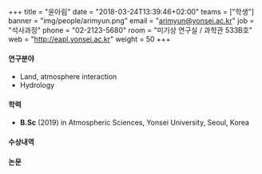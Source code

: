 +++
title = "윤아림"
date = "2018-03-24T13:39:46+02:00"
teams = ["학생"]
banner = "img/people/arimyun.png"
email = "arimyun@yonsei.ac.kr"
job = "석사과정"
phone = "02-2123-5680"
room = "미기상 연구실 / 과학관 533B호"
web = "http://eapl.yonsei.ac.kr"
weight = 50
+++

#### 연구분야
 + Land, atmosphere interaction
+ Hydrology

#### 학력
 + **B.Sc** (2019) in Atmospheric Sciences, Yonsei University, Seoul, Korea

#### 수상내역

#### 논문
